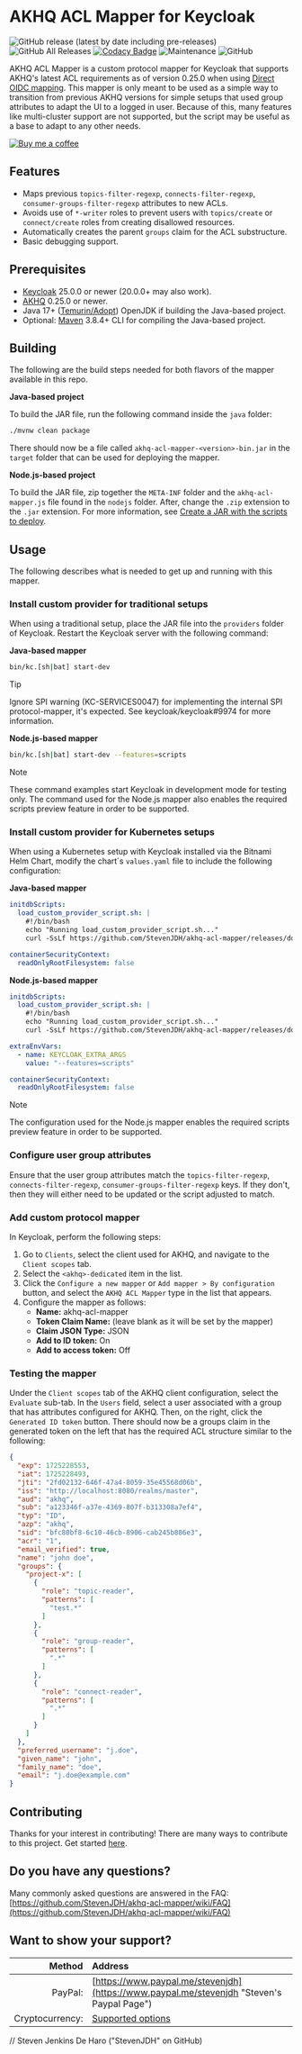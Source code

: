 # AKHQ ACL Mapper for Keycloak

![GitHub release (latest by date including pre-releases)](https://img.shields.io/github/v/release/StevenJDH/akhq-acl-mapper?include_prereleases)
![GitHub All Releases](https://img.shields.io/github/downloads/StevenJDH/akhq-acl-mapper/total)
[![Codacy Badge](https://app.codacy.com/project/badge/Grade/7bef58acd7cd45bdb37a417c7534578e)](https://app.codacy.com/gh/StevenJDH/akhq-acl-mapper/dashboard?utm_source=gh&utm_medium=referral&utm_content=&utm_campaign=Badge_grade)
![Maintenance](https://img.shields.io/badge/yes-4FCA21?label=maintained&style=flat)
![GitHub](https://img.shields.io/github/license/StevenJDH/akhq-acl-mapper)

AKHQ ACL Mapper is a custom protocol mapper for Keycloak that supports AKHQ's latest ACL requirements as of version 0.25.0 when using [Direct OIDC mapping](https://akhq.io/docs/configuration/authentifications/oidc.html#direct-oidc-mapping). This mapper is only meant to be used as a simple way to transition from previous AKHQ versions for simple setups that used group attributes to adapt the UI to a logged in user. Because of this, many features like multi-cluster support are not supported, but the script may be useful as a base to adapt to any other needs.

[![Buy me a coffee](https://img.shields.io/static/v1?label=Buy%20me%20a&message=coffee&color=important&style=flat&logo=buy-me-a-coffee&logoColor=white)](https://www.buymeacoffee.com/stevenjdh)

## Features
* Maps previous `topics-filter-regexp`, `connects-filter-regexp`, `consumer-groups-filter-regexp` attributes to new ACLs.
* Avoids use of `*-writer` roles to prevent users with `topics/create` or `connect/create` roles from creating disallowed resources.
* Automatically creates the parent `groups` claim for the ACL substructure.
* Basic debugging support.

## Prerequisites
* [Keycloak](https://www.keycloak.org/downloads) 25.0.0 or newer (20.0.0+ may also work).
* [AKHQ](https://github.com/tchiotludo/akhq/releases) 0.25.0 or newer.
* Java 17+ ([Temurin/Adopt](https://adoptium.net)) OpenJDK if building the Java-based project.
* Optional: [Maven](https://maven.apache.org) 3.8.4+ CLI for compiling the Java-based project.

## Building
The following are the build steps needed for both flavors of the mapper available in this repo.

**Java-based project**

To build the JAR file, run the following command inside the `java` folder:

```bash
./mvnw clean package
```

There should now be a file called `akhq-acl-mapper-<version>-bin.jar` in the `target` folder that can be used for deploying the mapper.

**Node.js-based project**

To build the JAR file, zip together the `META-INF` folder and the `akhq-acl-mapper.js` file found in the `nodejs` folder. After, change the `.zip` extension to the `.jar` extension. For more information, see [Create a JAR with the scripts to deploy](https://www.keycloak.org/docs/latest/server_development/#create-a-jar-with-the-scripts-to-deploy).

## Usage
The following describes what is needed to get up and running with this mapper.

### Install custom provider for traditional setups
When using a traditional setup, place the JAR file into the `providers` folder of Keycloak. Restart the Keycloak server with the following command:

**Java-based mapper**

```bash
bin/kc.[sh|bat] start-dev
```

> [!TIP]  
> Ignore SPI warning (KC-SERVICES0047) for implementing the internal SPI protocol-mapper, it's expected. See keycloak/keycloak#9974 for more information.

**Node.js-based mapper**

```bash
bin/kc.[sh|bat] start-dev --features=scripts
```

> [!NOTE]  
> These command examples start Keycloak in development mode for testing only. The command used for the Node.js mapper also enables the required scripts preview feature in order to be supported.

### Install custom provider for Kubernetes setups
When using a Kubernetes setup with Keycloak installed via the Bitnami Helm Chart, modify the chart´s `values.yaml` file to include the following configuration:

**Java-based mapper**

```yaml
initdbScripts:
  load_custom_provider_script.sh: |
    #!/bin/bash
    echo "Running load_custom_provider_script.sh..."
    curl -SsLf https://github.com/StevenJDH/akhq-acl-mapper/releases/download/0.1.0/akhq-acl-mapper.jar -o /opt/bitnami/keycloak/providers/akhq-acl-mapper.jar

containerSecurityContext:
  readOnlyRootFilesystem: false
```

**Node.js-based mapper**

```yaml
initdbScripts:
  load_custom_provider_script.sh: |
    #!/bin/bash
    echo "Running load_custom_provider_script.sh..."
    curl -SsLf https://github.com/StevenJDH/akhq-acl-mapper/releases/download/0.1.0/akhq-acl-mapper-script.jar -o /opt/bitnami/keycloak/providers/akhq-acl-mapper-script.jar

extraEnvVars:
  - name: KEYCLOAK_EXTRA_ARGS
    value: "--features=scripts"

containerSecurityContext:
  readOnlyRootFilesystem: false
```

> [!NOTE]  
> The configuration used for the Node.js mapper enables the required scripts preview feature in order to be supported.

### Configure user group attributes
Ensure that the user group attributes match the `topics-filter-regexp`, `connects-filter-regexp`, `consumer-groups-filter-regexp` keys. If they don't, then they will either need to be updated or the script adjusted to match.

### Add custom protocol mapper
In Keycloak, perform the following steps:

1. Go to `Clients`, select the client used for AKHQ, and navigate to the `Client scopes` tab.
2. Select the `<akhq>-dedicated` item in the list.
3. Click the `Configure a new mapper` or `Add mapper > By configuration` button, and select the `AKHQ ACL Mapper` type in the list that appears.
4. Configure the mapper as follows:
   * **Name:** akhq-acl-mapper
   * **Token Claim Name:** (leave blank as it will be set by the mapper)
   * **Claim JSON Type:** JSON
   * **Add to ID token:** On
   * **Add to access token:** Off

### Testing the mapper
Under the `Client scopes` tab of the AKHQ client configuration, select the `Evaluate` sub-tab. In the `Users` field, select a user associated with a group that has attributes configured for AKHQ. Then, on the right, click the `Generated ID token` button. There should now be a groups claim in the generated token on the left that has the required ACL structure similar to the following:

```json
{
  "exp": 1725228553,
  "iat": 1725228493,
  "jti": "2fd02132-646f-47a4-8059-35e45568d06b",
  "iss": "http://localhost:8080/realms/master",
  "aud": "akhq",
  "sub": "a123346f-a37e-4369-807f-b313308a7ef4",
  "typ": "ID",
  "azp": "akhq",
  "sid": "bfc80bf8-6c10-46cb-8906-cab245b886e3",
  "acr": "1",
  "email_verified": true,
  "name": "john doe",
  "groups": {
    "project-x": [
      {
        "role": "topic-reader",
        "patterns": [
          "test.*"
        ]
      },
      {
        "role": "group-reader",
        "patterns": [
          ".*"
        ]
      },
      {
        "role": "connect-reader",
        "patterns": [
          ".*"
        ]
      }
    ]
  },
  "preferred_username": "j.doe",
  "given_name": "john",
  "family_name": "doe",
  "email": "j.doe@example.com"
}
```

## Contributing
Thanks for your interest in contributing! There are many ways to contribute to this project. Get started [here](https://github.com/StevenJDH/.github/blob/main/docs/CONTRIBUTING.md).

## Do you have any questions?
Many commonly asked questions are answered in the FAQ:
[https://github.com/StevenJDH/akhq-acl-mapper/wiki/FAQ](https://github.com/StevenJDH/akhq-acl-mapper/wiki/FAQ)

## Want to show your support?

|Method          | Address                                                                                   |
|---------------:|:------------------------------------------------------------------------------------------|
|PayPal:         | [https://www.paypal.me/stevenjdh](https://www.paypal.me/stevenjdh "Steven's Paypal Page") |
|Cryptocurrency: | [Supported options](https://github.com/StevenJDH/StevenJDH/wiki/Donate-Cryptocurrency)    |


// Steven Jenkins De Haro ("StevenJDH" on GitHub)
